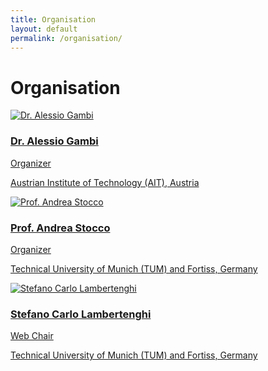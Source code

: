 ```yaml
---
title: Organisation
layout: default
permalink: /organisation/
---
```


# Organisation

<div class="org-grid">
  <!-- Alessio Gambi -->
  <div class="org-card">
    <a href="https://publications.ait.ac.at/en/persons/alessio-gambi" target="_blank" rel="noopener noreferrer" class="org-link">
      <img class="org-photo" src="{{ '/assets/img/org/alessio-gambi.webp' | relative_url }}" alt="Dr. Alessio Gambi">
      <div class="org-body">
        <h3 class="org-name">Dr. Alessio Gambi</h3>
        <p class="org-role">Organizer</p>
        <p class="org-affiliation">Austrian Institute of Technology (AIT), Austria</p>
      </div>
    </a>
  </div>

  <!-- Andrea Stocco -->
  <div class="org-card">
    <a href="https://tsigalko18.github.io" target="_blank" rel="noopener noreferrer" class="org-link">
      <img class="org-photo" src="{{ '/assets/img/org/andrea-stocco.jpg' | relative_url }}" alt="Prof. Andrea Stocco">
      <div class="org-body">
        <h3 class="org-name">Prof. Andrea Stocco</h3>
        <p class="org-role">Organizer</p>
        <p class="org-affiliation">Technical University of Munich (TUM) and Fortiss, Germany</p>
      </div>
    </a>
  </div>

  <!-- Stefano Carlo Lambertenghi -->
  <div class="org-card">
    <a href="https://www.fortiss.org/ergebnisse/publikationen/autor/stefano-carlo-lambertenghi" target="_blank" rel="noopener noreferrer" class="org-link">
      <img class="org-photo" src="{{ '/assets/img/org/stefano-lambertenghi.jpg' | relative_url }}" alt="Stefano Carlo Lambertenghi">
      <div class="org-body">
        <h3 class="org-name">Stefano Carlo Lambertenghi</h3>
        <p class="org-role">Web Chair</p>
        <p class="org-affiliation">Technical University of Munich (TUM) and Fortiss, Germany</p>
      </div>
    </a>
  </div>
</div>